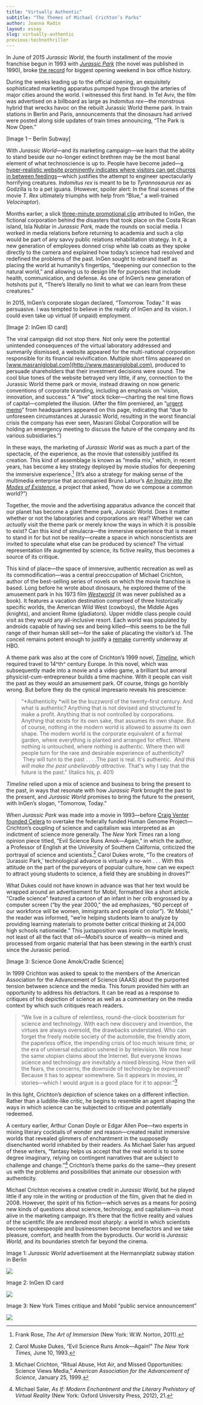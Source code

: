 ```yaml
---
title: "Virtually Authentic"
subtitle: "The Themes of Michael Crichton’s Parks"
author: Joanna Radin
layout: essay
slug: virtually-authentic
previous:technothriller
---
```


In June of 2015 *Jurassic World*, the fourth installment of the movie
franchise begun in 1993 with [*Jurassic
Park*](en.wikipedia.org/wiki/jurassic_park_(film)) (the novel was
published in 1990), broke [the
record](variety.com/2015/film/news/jurassic-world-box-office-record-avengers-1201519679)
for biggest opening weekend in box office history.

During the weeks leading up to the official opening, an exquisitely
sophisticated marketing apparatus pumped hype through the arteries of
major cities around the world. I witnessed this first hand. In Tel Aviv,
the film was advertised on a billboard as large as *Indomitus rex*—the
monstrous hybrid that wrecks havoc on the rebuilt Jurassic World theme
park. In train stations in Berlin and Paris, announcements that the
dinosaurs had arrived were posted along side updates of train times
announcing, “The Park is Now Open.”

\[Image 1 – Berlin Subway\]

With *Jurassic World*—and its marketing campaign—we learn that the
ability to stand beside our no-longer extinct brethren may be the most
banal element of what technoscience is up to. People have become
jaded—[a hyper-realistic website prominently indicates where visitors
can get churros in between feedings](http://www.jurassicworld.com)—which
justifies the attempt to engineer spectacularly horrifying creatures.
*Indomitus rex* is meant to be to *Tyrannosaurus rex* as Godzilla is to
a pet iguana. (However, spoiler alert: In the final scenes of the movie
*T. Rex* ultimately triumphs with help from “Blue,” a well-trained
*Velociraptor*).

Months earlier, a slick [three-minute promotional
clip](http://www.youtube.com/watch?v=nxigP1as9SI) attributed to InGen,
the fictional corporation behind the disasters that took place on the
Costa Rican island, Isla Nublar in *Jurassic Park,* made the rounds on
social media. I worked in media relations before returning to academia
and such a clip would be part of any savvy public relations
rehabilitation strategy. In it, a new generation of employees donned
crisp white lab coats as they spoke directly to the camera and explained
how today’s science had resolved and redefined the problems of the past.
InGen sought to rebrand itself as placing the world at humanity’s
fingertips, “deepening our connection to the natural world,” and
allowing us to design life for purposes that include health,
communication, and defense. As one of InGen’s new generation of hotshots
put it, “There’s literally no limit to what we can learn from these
creatures.”

In 2015, InGen’s corporate slogan declared, “Tomorrow. Today.” It was
persuasive. I was tempted to believe in the reality of InGen and its
vision. I could even take up virtual (if unpaid) employment.

\[Image 2: InGen ID card\]

The viral campaign did not stop there. Not only were the potential
unintended consequences of the virtual laboratory addressed and
summarily dismissed, a website appeared for the multi-national
corporation responsible for its financial revivification. Multiple short
films appeared on [www.masraniglobal.com](http://www.masraniglobal.com),
produced to persuade shareholders that their investment decisions were
sound. The cool blue tones of the website betrayed very little, if any,
connection to the Jurassic World theme park or movie, instead drawing on
now generic conventions of corporate branding, including an emphasis on
“vision, innovation, and success.” A “live” stock ticker—charting the
real time flows of capital—completed the illusion. (After the film
premiered, an “[urgent
memo](http://www.masraniglobal.com/investors/index.html)” from
headquarters appeared on this page, indicating that “due to unforeseen
circumstances at Jurassic World, resulting in the worst financial crisis
the company has ever seen, Masrani Global Corporation will be holding an
emergency meeting to discuss the future of the company and its various
subsidiaries.”)

In these ways, the marketing of *Jurassic World* was as much a part of
the spectacle, of the experience, as the movie that ostensibly justified
its creation. This kind of assemblage is known as “media mix,” which, in
recent years, has become a key strategy deployed by movie studios for
deepening the immersive experience.[^1] (It’s also a strategy for making
sense of the multimedia enterprise that accompanied Bruno Latour’s [*An
Inquiry into the Modes of Existence*](http://www.modesofexistence.org),
a project that asked, “how do we compose a common world?”)

Together, the movie and the advertising apparatus advance the conceit
that our planet has become a giant theme park, Jurassic World. Does it
matter whether or not the laboratories and corporations are real?
Whether we can *actually* visit the theme park or merely know the ways
in which it is possible to exist? Can this kind of simulacra—the
immersive experience that is meant to stand in for but not be
reality—create a space in which nonscientists are invited to speculate
what else can be produced by science? The virtual representation life
augmented by science, its fictive reality, thus becomes a source of its
critique.

This kind of place—the space of immersive, authentic recreation as well
as its commodification—was a central preoccupation of Michael Crichton,
author of the best-selling series of novels on which the movie franchise
is based. Long before he wrote about dinosaurs, he explored theme of the
amusement park in his 1973 film
[*Westworld*](http://www.youtube.com/watch?v=IHodSSB_YpM) (it was never
published as a book). It features a vacation destination comprised of
three historically specific worlds, the American Wild West (cowboys),
the Middle Ages (knights), and ancient Rome (gladiators). Upper middle
class people could visit as they would any all-inclusive resort. Each
world was populated by androids capable of having sex and being
killed—this seems to be the full range of their human skill set—for the
sake of placating the visitor’s id. The conceit remains potent enough to
justify a
[remake](http://www.ew.com/article/2015/01/23/jonathan-nolan-westworld)
currently underway at HBO.

A theme park was also at the core of Crichton’s 1999 novel,
[*Timeline*](http://www.michaelcrichton.com/timeline/), which required
travel to 14^th^ century Europe. In this novel, which was subsequently
made into a movie and a video game, a brilliant but amoral
physicist-cum-entrepreneur builds a time machine. With it people can
visit the past as they would an amusement park. Of course, things go
horribly wrong. But before they do the cynical impresario reveals his
prescience:

> "*Authenticity *will be the buzzword of the twenty-first century. And
> what is authentic? Anything that is not devised and structured to make
> a profit. Anything that is not controlled by corporations. Anything
> that exists for its own sake, that assumes its own shape. But of
> course, nothing in the modern world is allowed to assume its own
> shape. The modern world is the corporate equivalent of a formal
> garden, where everything is planted and arranged for effect. Where
> nothing is untouched, where nothing is authentic. Where then will
> people turn for the rare and desirable experience of authenticity?
>  They will turn to the past . . . .The past is real. It's authentic.
>  *And this will make the past unbelievably attractive.* That's why I
> say that the future is the past." (Italics his, p. 401)

*Timeline* relied upon a mix of science and business to bring the
present to the past, in ways that resonate with how *Jurassic Park*
brought the past to the present, and *Jurassic World* promises to bring
the future to the present, with InGen’s slogan, “Tomorrow, Today.”

When *Jurassic Park* was made into a movie in 1993—before [Craig Venter
founded Celera](http://www.ncbi.nlm.nih.gov/pmc/articles/PMC3068906/) to
overtake the federally funded Human Genome Project—Crichton’s coupling
of science and capitalism was interpreted as an indictment of science
more generally. The *New York Times* ran a long opinion piece titled,
“Evil Science Runs Amok—Again,” in which the author, a Professor of
English at the University of Southern California, criticized the
portrayal of science and scientists.[^2] Carol Dukes wrote, “To the
creators of ‘Jurassic Park,’ technological advance is virtually a no-win
. . . With this attitude on the part of the purveyors of popular
culture, how can we expect to attract young students to science, a field
they are snubbing in droves?”

What Dukes could not have known in advance was that her text would be
wrapped around an advertisement for Mobil, formatted like a short
article. “Cradle science” featured a cartoon of an infant in her crib
engrossed by a computer screen (“by the year 2000,” the ad emphasizes,
“60 percept of our workforce will be women, immigrants and people of
color”). “At Mobil,” the reader was informed, “we’re helping students
learn to analyze by providing learning materials to promote better
critical thinking at 24,000 high schools nationwide.” This juxtaposition
was ironic on multiple levels, not least of all the fact that
oil—Mobil’s source of wealth—is mined and processed from organic
material that has been stewing in the earth’s crust since the Jurassic
period.

\[Image 3: Science Gone Amok/Cradle Science\]

In 1999 Crichton was asked to speak to the members of the American
Association for the Advancement of Science (AAAS) about the purported
tension between science and the media. This forum provided him with an
opportunity to address his detractors. It can be read as a response to
critiques of his depiction of science as well as a commentary on the
media context by which such critiques reach readers.

> “We live in a culture of relentless, round-the-clock boosterism for
> science and technology. With each new discovery and invention, the
> virtues are always oversold, the drawbacks understated. Who can forget
> the freely mobile society of the automobile, the friendly atom, the
> paperless office, the impending crisis of too much leisure time, or
> the era of universal education ushered in by television. We now hear
> the same utopian claims about the Internet. But everyone knows science
> and technology are inevitably a mixed blessing. How then will the
> fears, the concerns, the downside of technology be expressed? Because
> it has to appear somewhere. So it appears in movies, in stories—which
> I would argue is a good place for it to appear.”[^3]

In this light, Crichton’s depiction of science takes on a different
inflection. Rather than a luddite-like critic, he begins to resemble an
agent shaping the ways in which science can be subjected to critique and
potentially redeemed.

A century earlier, Arthur Conan Doyle or Edgar Allen Poe—two experts in
mixing literary cocktails of wonder and reason—created realist immersive
worlds that revealed glimmers of enchantment in the supposedly
disenchanted world inhabited by their readers. As Michael Saler has
argued of these writers, “fantasy helps us accept that the real world is
to some degree imaginary, relying on contingent narratives that are
subject to challenge and change.”[^4] Crichton’s theme parks do the
same—they present us with the problems and possibilities that animate
our obsession with authenticity.

Michael Crichton receives a creative credit in *Jurassic World*, but he
played little if any role in the writing or production of the film,
given that he died in 2008. However, the spirit of his fiction—which
serves as a means for posing new kinds of questions about science,
technology, and capitalism—is most alive in the marketing campaign. It’s
there that the fictive reality and values of the scientific life are
rendered most sharply: a world in which scientists become spokespeople
and businessmen become benefactors and we take pleasure, comfort, and
health from the byproducts. Our world is *Jurassic World,* and its
boundaries stretch far beyond the cinema.

Image 1: *Jurassic World* advertisement at the Hermannplatz subway
station in Berlin

![](media/image1.png)

Image 2: InGen ID card

![](media/image2.png)

Image 3: New York Times critique and Mobil “public service announcement”

![](media/image3.png)

[^1]: Frank <span id="_ENREF_1" class="anchor"></span>Rose, *The Art of
    Immersion* (New York: W.W. Norton, 2011).

[^2]: Carol Muske Dukes, “Evil Science Runs Amok—Again!” *The New York
    Times,* June 10, 1993.

[^3]: Michael Crichton, “Ritual Abuse, Hot Air, and Missed
    Opportunities: Science Views Media,” *American Association for the
    Advancement of Science*, January 25, 1999.

[^4]: Michael Saler, *As If: Modern Enchantment and the Literary
    Prehistory of Virtual Reality* (New York: Oxford University Press,
    2012), 21.
